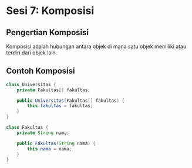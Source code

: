 # Sesi 7: Komposisi

## Pengertian Komposisi

Komposisi adalah hubungan antara objek di mana satu objek memiliki atau terdiri dari objek lain.

## Contoh Komposisi

```java
class Universitas {
    private Fakultas[] fakultas;

    public Universitas(Fakultas[] fakultas) {
        this.fakultas = fakultas;
    }
}

class Fakultas {
    private String nama;

    public Fakultas(String nama) {
        this.nama = nama;
    }
}
```